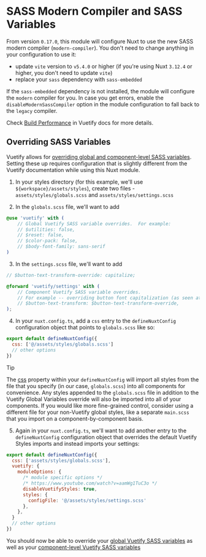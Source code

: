 # SASS Modern Compiler and SASS Variables

From version `0.17.0`, this module will configure Nuxt to use the new SASS modern compiler (`modern-compiler`). You don't need to change anything in your configuration to use it:
- update `vite` version to `v5.4.0` or higher (if you're using Nuxt `3.12.4` or higher, you don't need to update `vite`)
- replace your `sass` dependency with `sass-embedded`

If the `sass-embedded` dependency is not installed, the module will configure the `modern` compiler for you. In case you get errors, enable the `disableModernSassCompiler` option in the module configuration to fall back to the `legacy` compiler.

Check [Build Performance](https://vuetifyjs.com/en/features/sass-variables/#build-performance) in Vuetify docs for more details.

## Overriding SASS Variables

Vuetify allows for [overriding global and component-level SASS variables](https://vuetifyjs.com/en/features/sass-variables/).  Setting these up requires configuration that is slightly different from the Vuetify
documentation while using this Nuxt module.

1)  In your styles directory (for this example, we'll use `${workspace}/assets/styles`), create two files - `assets/styles/globals.scss` and `assets/styles/settings.scss`

2)  In the `globals.scss` file, we'll want to add
```scss
@use 'vuetify' with (
    // Global Vuetify SASS variable overrides.  For example:
    // $utilities: false,
    // $reset: false,
    // $color-pack: false,
    // $body-font-family: sans-serif
)
```

3)  In the `settings.scss` file, we'll want to add
```scss
// $button-text-transform-override: capitalize;

@forward 'vuetify/settings' with (
    // Component Vuetify SASS variable overrides.
    // For example -- overriding button font capitalization (as seen at the bottom of the v-btn guide here https://vuetifyjs.com/en/api/v-btn/):
    // $button-text-transform: $button-text-transform-override,
);
```

4)  In your `nuxt.config.ts`, add a `css` entry to the `defineNuxtConfig` configuration object that points to `globals.scss` like so:
```javascript
export default defineNuxtConfig({
  css: ['@/assets/styles/globals.scss']
  // other options
})
```

> [!TIP]
> The [css](https://nuxt.com/docs/getting-started/styling#the-css-property) property within your `defineNuxtConfig` will import all styles from the file that you specify (in our case, `globals.scss`) into all components for convenience. Any styles appended to the `globals.scss` file in addition to the Vuetify Global Variables override will also be imported into all of your components. If you would like more fine-grained control, consider using a different file for your non-Vuetify global styles, like a separate `main.scss` that you import on a component-by-component basis.

5)  Again in your `nuxt.config.ts`, we'll want to add another entry to the `defineNuxtConfig` configuration object that overrides the default Vuetify Styles imports and instead imports your settings:
```javascript
export default defineNuxtConfig({
  css: ['assets/styles/globals.scss'],
  vuetify: {
    moduleOptions: {
      /* module specific options */
      /* https://www.youtube.com/watch?v=aamWg1TuC3o */
      disableVuetifyStyles: true,
      styles: {
        configFile: '@/assets/styles/settings.scss'
      },
    },
  }
  // other options
})
```

You should now be able to override your [global Vuetify SASS variables](https://github.com/vuetifyjs/vuetify/blob/master/packages/vuetify/src/styles/settings/_variables.scss) as well as your [component-level Vuetify SASS variables](https://vuetifyjs.com/en/features/sass-variables/#variable-api)
